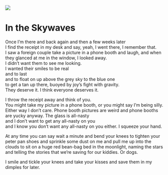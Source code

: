 <img src="_images/hundos/in-the-skywaves.webp" />

# In the Skywaves

Once I’m there and back again and then a few weeks later\
I find the receipt in my desk and say, yeah, I went there, I remember that.\
I saw a foreign couple take a picture in a phone booth and laugh, and when they glanced at me in the window, I looked away.\
I didn’t want them to see me looking.\
I wanted their smiles to be real\
and to last\
and to float on up above the grey sky to the blue one\
to get a tan up there, buoyed by joy’s fight with gravity.\
They deserve it. I think everyone deserves it.

I throw the receipt away and think of you.\
You might take my picture in a phone booth, or you might say I’m being silly.\
Either way I don’t care. Phone booth pictures are weird and phone booths are yucky anyway. The glass is all-nasty\
and I don’t want to get any all-nasty on you\
and I know you don’t want any all-nasty on you either. I squeeze your hand.

At any time you can say wait a minute and bend your knees to tighten your peter pan shoes and sprinkle some dust on me and pull me up into the clouds to sit on a huge red bean-bag bed in the moonlight, naming the stars and telling the stories that we’re saving for our kiddies. Or dogs.

I smile and tickle your knees and take your kisses and save them in my dimples for later.

